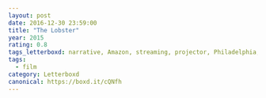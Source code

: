 ```yaml
---
layout: post 
date: 2016-12-30 23:59:00
title: "The Lobster"
year: 2015
rating: 0.8
tags_letterboxd: narrative, Amazon, streaming, projector, Philadelphia, Leah
tags:
  - film
category: Letterboxd
canonical: https://boxd.it/cQNfh
---
```

